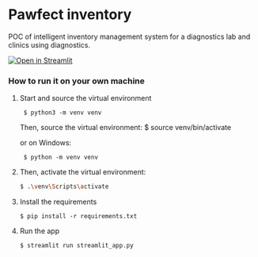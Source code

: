 # Pawfect inventory

POC of intelligent inventory management system for a diagnostics lab and clinics using diagnostics.

[![Open in Streamlit](https://static.streamlit.io/badges/streamlit_badge_black_white.svg)](https://pawi-app-hvu5ltl52rw.streamlit.app/)

### How to run it on your own machine

1. Start and source the virtual environment

   ```
    $ python3 -m venv venv
    ```
    Then, source the virtual environment:
   $ source venv/bin/activate

   or on Windows:

   ```
    $ python -m venv venv
    ``` 
2. Then, activate the virtual environment:
    
    ```bash
   $ .\venv\Scripts\activate
   ```

3. Install the requirements

   ```
   $ pip install -r requirements.txt
   ```

4. Run the app

   ```
   $ streamlit run streamlit_app.py
   ```
